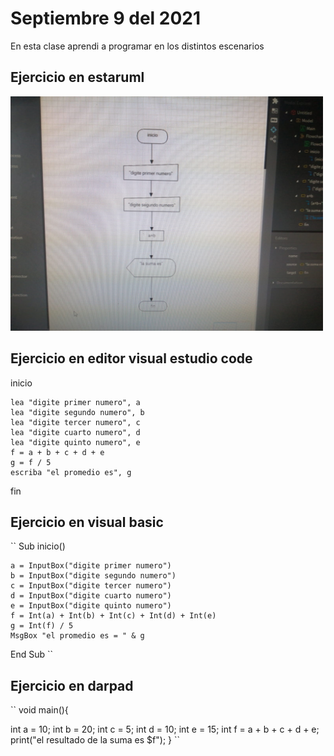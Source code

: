 # Septiembre 9 del 2021

En esta clase aprendi a programar en los distintos escenarios 

## Ejercicio en estaruml

<img src="img/programa.jpg" width="500">

## Ejercicio en editor visual estudio code

inicio

    lea "digite primer numero", a
    lea "digite segundo numero", b
    lea "digite tercer numero", c
    lea "digite cuarto numero", d
    lea "digite quinto numero", e
    f = a + b + c + d + e
    g = f / 5
    escriba "el promedio es", g
fin

## Ejercicio en visual basic

``
Sub inicio()

    a = InputBox("digite primer numero")
    b = InputBox("digite segundo numero")
    c = InputBox("digite tercer numero")
    d = InputBox("digite cuarto numero")
    e = InputBox("digite quinto numero")
    f = Int(a) + Int(b) + Int(c) + Int(d) + Int(e)
    g = Int(f) / 5
    MsgBox "el promedio es = " & g
End Sub
``
## Ejercicio en darpad

``
void main(){

  int a = 10;
  int b = 20;
  int c = 5;
  int d = 10;
  int e = 15;
  int f = a + b + c + d + e;
  print("el resultado de la suma es $f");
}
``
